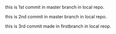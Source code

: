 this is 1st commit in master branch in local repo.

this is 2nd commit in master branch in local repo.

this is 3rd commit made in firstbranch in local reop.
